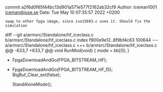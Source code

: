 commit a2f6d0f65f44bc13d901a571e577f2162ab32cf9
Author: iceman1001 <iceman@iuse.se>
Date:   Tue May 10 07:35:57 2022 +0200

    swap to other fpga image, since iso15693.c uses it. Should fix the simulation

diff --git a/armsrc/Standalone/hf_iceclass.c b/armsrc/Standalone/hf_iceclass.c
index f900e9e12..8f9bf4c63 100644
--- a/armsrc/Standalone/hf_iceclass.c
+++ b/armsrc/Standalone/hf_iceclass.c
@@ -633,7 +633,7 @@ void RunMod(void) {
         mode = bb[0];
     }
 
-    FpgaDownloadAndGo(FPGA_BITSTREAM_HF);
+    FpgaDownloadAndGo(FPGA_BITSTREAM_HF_15);
     BigBuf_Clear_ext(false);
 
     StandAloneMode();
